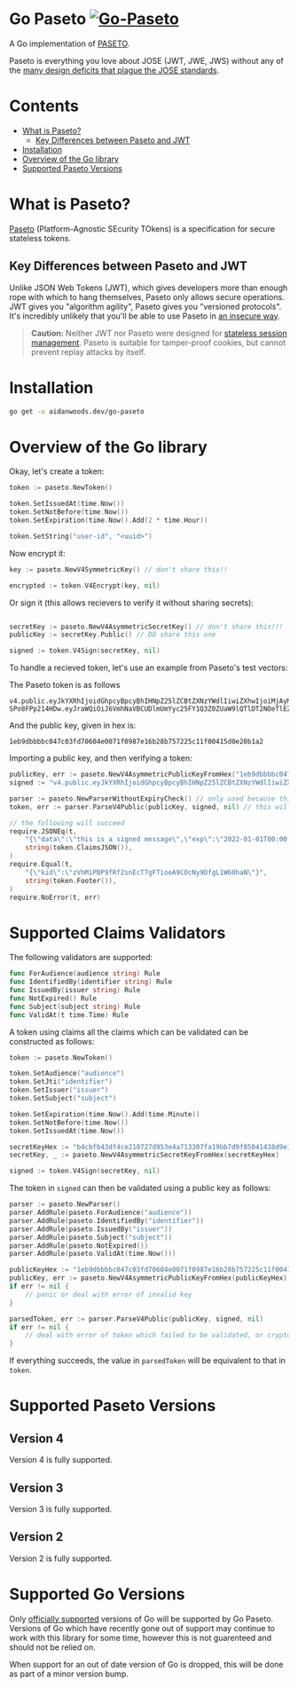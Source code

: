 # Go Paseto [![Go-Paseto](https://github.com/aidantwoods/go-paseto/actions/workflows/ci.yml/badge.svg)](https://github.com/aidantwoods/go-paseto/actions/workflows/ci.yml)

A Go implementation of [PASETO](https://github.com/paragonie/paseto).

Paseto is everything you love about JOSE (JWT, JWE, JWS) without any of the
[many design deficits that plague the JOSE standards](https://paragonie.com/blog/2017/03/jwt-json-web-tokens-is-bad-standard-that-everyone-should-avoid).


# Contents
* [What is Paseto?](#what-is-paseto)
  * [Key Differences between Paseto and JWT](#key-differences-between-paseto-and-jwt)
* [Installation](#installation)
* [Overview of the Go library](#overview-of-the-go-library)
* [Supported Paseto Versions](#supported-paseto-versions)

# What is Paseto?

[Paseto](https://github.com/paragonie/paseto) (Platform-Agnostic SEcurity
TOkens) is a specification for secure stateless tokens.

## Key Differences between Paseto and JWT

Unlike JSON Web Tokens (JWT), which gives developers more than enough rope with
which to hang themselves, Paseto only allows secure operations. JWT gives you
"algorithm agility", Paseto gives you "versioned protocols". It's incredibly
unlikely that you'll be able to use Paseto in
[an insecure way](https://auth0.com/blog/critical-vulnerabilities-in-json-web-token-libraries).

> **Caution:** Neither JWT nor Paseto were designed for
> [stateless session management](http://cryto.net/~joepie91/blog/2016/06/13/stop-using-jwt-for-sessions/).
> Paseto is suitable for tamper-proof cookies, but cannot prevent replay attacks
> by itself.

# Installation

```bash
go get -u aidanwoods.dev/go-paseto
```

# Overview of the Go library

Okay, let's create a token:
```go
token := paseto.NewToken()

token.SetIssuedAt(time.Now())
token.SetNotBefore(time.Now())
token.SetExpiration(time.Now().Add(2 * time.Hour))

token.SetString("user-id", "<uuid>")
```

Now encrypt it:
```go
key := paseto.NewV4SymmetricKey() // don't share this!!

encrypted := token.V4Encrypt(key, nil)
```

Or sign it (this allows recievers to verify it without sharing secrets):
```go

secretKey := paseto.NewV4AsymmetricSecretKey() // don't share this!!!
publicKey := secretKey.Public() // DO share this one

signed := token.V4Sign(secretKey, nil)
```

To handle a recieved token, let's use an example from Paseto's test vectors:

The Paseto token is as follows
```
v4.public.eyJkYXRhIjoidGhpcyBpcyBhIHNpZ25lZCBtZXNzYWdlIiwiZXhwIjoiMjAyMi0wMS0wMVQwMDowMDowMCswMDowMCJ9v3Jt8mx_TdM2ceTGoqwrh4yDFn0XsHvvV_D0DtwQxVrJEBMl0F2caAdgnpKlt4p7xBnx1HcO-SPo8FPp214HDw.eyJraWQiOiJ6VmhNaVBCUDlmUmYyc25FY1Q3Z0ZUaW9lQTlDT2NOeTlEZmdMMVc2MGhhTiJ9
```

And the public key, given in hex is:
```
1eb9dbbbbc047c03fd70604e0071f0987e16b28b757225c11f00415d0e20b1a2
```

Importing a public key, and then verifying a token:

```go
publicKey, err := paseto.NewV4AsymmetricPublicKeyFromHex("1eb9dbbbbc047c03fd70604e0071f0987e16b28b757225c11f00415d0e20b1a2") // this wil fail if given key in an invalid format
signed := "v4.public.eyJkYXRhIjoidGhpcyBpcyBhIHNpZ25lZCBtZXNzYWdlIiwiZXhwIjoiMjAyMi0wMS0wMVQwMDowMDowMCswMDowMCJ9v3Jt8mx_TdM2ceTGoqwrh4yDFn0XsHvvV_D0DtwQxVrJEBMl0F2caAdgnpKlt4p7xBnx1HcO-SPo8FPp214HDw.eyJraWQiOiJ6VmhNaVBCUDlmUmYyc25FY1Q3Z0ZUaW9lQTlDT2NOeTlEZmdMMVc2MGhhTiJ9"

parser := paseto.NewParserWithoutExpiryCheck() // only used because this example token has expired, use NewParser() (which checks expiry by default)
token, err := parser.ParseV4Public(publicKey, signed, nil) // this will fail if parsing failes, cryptographic checks fail, or validation rules fail

// the following will succeed
require.JSONEq(t,
    "{\"data\":\"this is a signed message\",\"exp\":\"2022-01-01T00:00:00+00:00\"}",
    string(token.ClaimsJSON()),
)
require.Equal(t,
    "{\"kid\":\"zVhMiPBP9fRf2snEcT7gFTioeA9COcNy9DfgL1W60haN\"}",
    string(token.Footer()),
)
require.NoError(t, err)
```

# Supported Claims Validators
The following validators are supported:

```go
func ForAudience(audience string) Rule
func IdentifiedBy(identifier string) Rule
func IssuedBy(issuer string) Rule
func NotExpired() Rule
func Subject(subject string) Rule
func ValidAt(t time.Time) Rule
```

A token using claims all the claims which can be validated can be constructed as follows:

```go
token := paseto.NewToken()

token.SetAudience("audience")
token.SetJti("identifier")
token.SetIssuer("issuer")
token.SetSubject("subject")

token.SetExpiration(time.Now().Add(time.Minute))
token.SetNotBefore(time.Now())
token.SetIssuedAt(time.Now())

secretKeyHex := "b4cbfb43df4ce210727d953e4a713307fa19bb7d9f85041438d9e11b942a37741eb9dbbbbc047c03fd70604e0071f0987e16b28b757225c11f00415d0e20b1a2"
secretKey, _ := paseto.NewV4AsymmetricSecretKeyFromHex(secretKeyHex)

signed := token.V4Sign(secretKey, nil)
```

The token in `signed` can then be validated using a public key as follows:
```go
parser := paseto.NewParser()
parser.AddRule(paseto.ForAudience("audience"))
parser.AddRule(paseto.IdentifiedBy("identifier"))
parser.AddRule(paseto.IssuedBy("issuer"))
parser.AddRule(paseto.Subject("subject"))
parser.AddRule(paseto.NotExpired())
parser.AddRule(paseto.ValidAt(time.Now()))

publicKeyHex := "1eb9dbbbbc047c03fd70604e0071f0987e16b28b757225c11f00415d0e20b1a2"
publicKey, err := paseto.NewV4AsymmetricPublicKeyFromHex(publicKeyHex)
if err != nil {
    // panic or deal with error of invalid key
}

parsedToken, err := parser.ParseV4Public(publicKey, signed, nil)
if err != nil {
    // deal with error of token which failed to be validated, or cryptographically verified
}
```

If everything succeeds, the value in `parsedToken` will be equivalent to that in `token`.

# Supported Paseto Versions
## Version 4
Version 4 is fully supported.
## Version 3
Version 3 is fully supported.
## Version 2
Version 2 is fully supported.

# Supported Go Versions
Only [officially supported](https://go.dev/doc/devel/release#policy) versions of Go will be
supported by Go Paseto. Versions of Go which have recently gone out of support may continue to work
with this library for some time, however this is not guarenteed and should not be relied on.

When support for an out of date version of Go is dropped, this will be done as part of a minor
version bump.